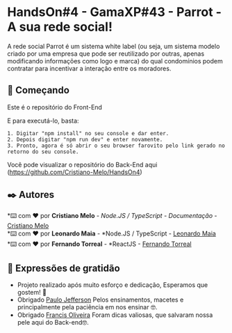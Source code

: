 # HandsOn#4 - GamaXP#43 - Parrot - A sua rede social!

A rede social Parrot é um sistema white label (ou seja, um sistema modelo criado por
uma empresa que pode ser reutilizado por outras, apenas modificando informações
como logo e marca) do qual condomínios podem contratar para incentivar a interação
entre os moradores.

## 🚀 Começando

Este é o repositório do Front-End

E para executá-lo, basta:

    1. Digitar "npm install" no seu console e dar enter.
    2. Depois digitar "npm run dev" e enter novamente.
    3. Pronto, agora é só abrir o seu browser farovito pelo link gerado no retorno do seu console.
    
Você pode visualizar o repositório do Back-End aqui (https://github.com/Cristiano-Melo/HandsOn4)

## ✒️ Autores

*⌨️ com ❤️ por **Cristiano Melo** - *Node.JS / TypeScript - Documentação* - [Cristiano Melo](https://github.com/Cristiano-Melo)<br>
*⌨️ com ❤️ por **Leonardo Maia** - *Node.JS / TypeScript - [Leonardo Maia](https://github.com/LeoMPG)<br>
*⌨️ com ❤️ por **Fernando Torreal** - *ReactJS - [Fernando Torreal](https://github.com/froyalt)

## 🎁 Expressões de gratidão

* Projeto realizado após muito esforço e dedicação, Esperamos que gostem! 📢
* Obrigado [Paulo Jefferson](https://www.linkedin.com/in/paulo-jefferson-mendes-96609b74) Pelos ensinamentos, macetes e principalmente pela paciência em nos ensinar 🤓.
* Obrigado [Francis Oliveira](https://www.linkedin.com/in/franciscpd/) Foram dicas valiosas, que salvaram nossa pele aqui do Back-end🤓.
